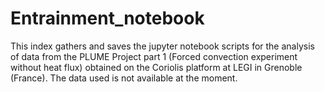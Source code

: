 # Entrainment_notebook
 
This index gathers and saves the jupyter notebook scripts for the analysis of data from the PLUME Project part 1 (Forced convection experiment without heat flux) obtained on the Coriolis platform at LEGI in Grenoble (France). 
The data used is not available at the moment.
